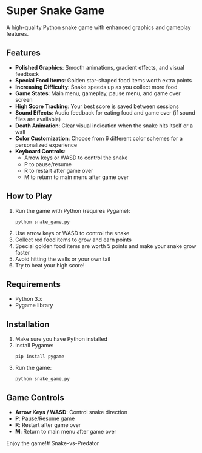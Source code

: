 # Super Snake Game

A high-quality Python snake game with enhanced graphics and gameplay features.

## Features

- **Polished Graphics**: Smooth animations, gradient effects, and visual feedback
- **Special Food Items**: Golden star-shaped food items worth extra points
- **Increasing Difficulty**: Snake speeds up as you collect more food
- **Game States**: Main menu, gameplay, pause menu, and game over screen
- **High Score Tracking**: Your best score is saved between sessions
- **Sound Effects**: Audio feedback for eating food and game over (if sound files are available)
- **Death Animation**: Clear visual indication when the snake hits itself or a wall
- **Color Customization**: Choose from 6 different color schemes for a personalized experience
- **Keyboard Controls**: 
  - Arrow keys or WASD to control the snake
  - P to pause/resume
  - R to restart after game over
  - M to return to main menu after game over

## How to Play

1. Run the game with Python (requires Pygame):
   ```
   python snake_game.py
   ```
2. Use arrow keys or WASD to control the snake
3. Collect red food items to grow and earn points
4. Special golden food items are worth 5 points and make your snake grow faster
5. Avoid hitting the walls or your own tail
6. Try to beat your high score!

## Requirements

- Python 3.x
- Pygame library

## Installation

1. Make sure you have Python installed
2. Install Pygame:
   ```
   pip install pygame
   ```
3. Run the game:
   ```
   python snake_game.py
   ```

## Game Controls

- **Arrow Keys / WASD**: Control snake direction
- **P**: Pause/Resume game
- **R**: Restart after game over
- **M**: Return to main menu after game over

Enjoy the game!# Snake-vs-Predator
